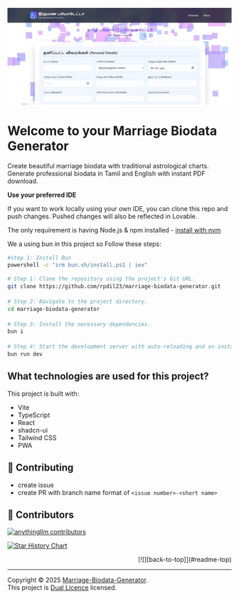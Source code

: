 <!-- Option A: a bare anchor with an ID -->

<a id="readme-top"></a>

<p align="center">
    <a href="https://rpdil23.github.io/marriage-biodata-generator/"><img src="site.jpg" alt="Marriage Biodata Generator logo"></a>
</p>

# Welcome to your Marriage Biodata Generator

Create beautiful marriage biodata with traditional astrological charts. Generate professional biodata in Tamil and English with instant PDF download.

**Use your preferred IDE**

If you want to work locally using your own IDE, you can clone this repo and push changes. Pushed changes will also be reflected in Lovable.

The only requirement is having Node.js & npm installed - [install with nvm](https://github.com/nvm-sh/nvm#installing-and-updating)

We a using bun in this project so Follow these steps:

```sh
#step 1: Install Bun
powershell -c "irm bun.sh/install.ps1 | iex"
```

```sh
# Step 1: Clone the repository using the project's Git URL.
git clone https://github.com/rpdil23/marriage-biodata-generator.git

# Step 2: Navigate to the project directory.
cd marriage-biodata-generator

# Step 3: Install the necessary dependencies.
bun i

# Step 4: Start the development server with auto-reloading and an instant preview.
bun run dev
```

## What technologies are used for this project?

This project is built with:

- Vite
- TypeScript
- React
- shadcn-ui
- Tailwind CSS
- PWA

## 👋 Contributing

- create issue
- create PR with branch name format of `<issue number>-<short name>`

## 🌟 Contributors

[![anythingllm contributors](https://contrib.rocks/image?repo=rpdil23/marriage-biodata-generator)](https://github.com/rpdil23/marriage-biodata-generator/graphs/contributors)

[![Star History Chart](https://api.star-history.com/svg?repos=rpdil23/marriage-biodata-generator&type=Timeline)](https://star-history.com/#rpdil23/marriage-biodata-generator&Date)

<div align="right">
  [![][back-to-top]](#readme-top)
</div>

---

Copyright © 2025 [Marriage-Biodata-Generator][profile-link]. <br />
This project is [Dual Licence](./LICENCE) licensed.

<!-- LINK GROUP -->

[back-to-top]: https://img.shields.io/badge/-BACK_TO_TOP-222628?style=flat-square
[profile-link]: https://github.com/rpdil23
